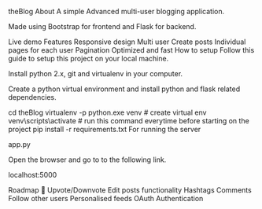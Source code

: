 theBlog
About
A simple Advanced multi-user blogging application.

Made using Bootstrap for frontend and Flask for backend.

Live demo
Features
Responsive design
Multi user
Create posts
Individual pages for each user
Pagination
Optimized and fast
How to setup
Follow this guide to setup this project on your local machine.

Install python 2.x, git and virtualenv in your computer.


Create a python virtual environment and install python and flask related dependencies.

cd theBlog
virtualenv -p python.exe venv # create virtual env
venv\scripts\activate  # run this command everytime before starting on the project
pip install -r requirements.txt
For running the server

app.py

Open the browser and go to to the following link.

localhost:5000

Roadmap 🚀
Upvote/Downvote
Edit posts functionality
Hashtags
Comments
Follow other users
Personalised feeds
OAuth Authentication
